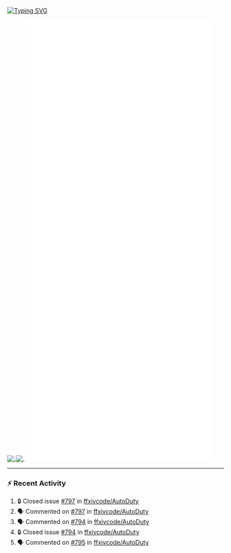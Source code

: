 [![Typing SVG](https://readme-typing-svg.demolab.com?font=Fira+Code&duration=1000&pause=1000&multiline=true&repeat=false&width=435&lines=Simon+Latusek+%7C+Gameplay+Engineer)](https://git.io/typing-svg)

<a href="https://github.com/anuraghazra/github-readme-stats">
  <img height=200 align="center" src="https://github-readme-stats.vercel.app/api?username=erdelf&theme=radical" />
</a>
<a href="https://github.com/anuraghazra/convoychat">
  <img height=200 align="center" src="https://streak-stats.demolab.com?user=erdelf&theme=radical&mode=weekly" />
</a>

<picture>
  <img src="/github-metrics.svg" alt="Metrics">
</picture>

---

### :zap: Recent Activity
<!--START_SECTION:activity-->
1. 🔒 Closed issue [#797](https://github.com/ffxivcode/AutoDuty/issues/797) in [ffxivcode/AutoDuty](https://github.com/ffxivcode/AutoDuty)
2. 🗣 Commented on [#797](https://github.com/ffxivcode/AutoDuty/issues/797#issuecomment-2676927883) in [ffxivcode/AutoDuty](https://github.com/ffxivcode/AutoDuty)
3. 🗣 Commented on [#794](https://github.com/ffxivcode/AutoDuty/issues/794#issuecomment-2673211878) in [ffxivcode/AutoDuty](https://github.com/ffxivcode/AutoDuty)
4. 🔒 Closed issue [#794](https://github.com/ffxivcode/AutoDuty/issues/794) in [ffxivcode/AutoDuty](https://github.com/ffxivcode/AutoDuty)
5. 🗣 Commented on [#795](https://github.com/ffxivcode/AutoDuty/issues/795#issuecomment-2673211623) in [ffxivcode/AutoDuty](https://github.com/ffxivcode/AutoDuty)
<!--END_SECTION:activity-->

<!--
**erdelf/erdelf** is a ✨ _special_ ✨ repository because its `README.md` (this file) appears on your GitHub profile.

Here are some ideas to get you started:

- 🔭 I’m currently working on ...
- 🌱 I’m currently learning ...
- 👯 I’m looking to collaborate on ...
- 🤔 I’m looking for help with ...
- 💬 Ask me about ...
- 📫 How to reach me: ...
- 😄 Pronouns: ...
- ⚡ Fun fact: ...
-->
